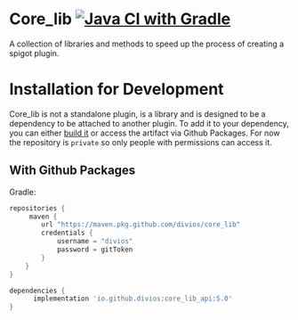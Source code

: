 # Core_lib [![Java CI with Gradle](https://github.com/divios/core_lib/actions/workflows/gradle.yml/badge.svg)](https://github.com/divios/core_lib/actions/workflows/gradle.yml)

A collection of libraries and methods to speed up the process of creating a spigot plugin.

# Installation for Development

Core_lib is not a standalone plugin, is a library and is designed to be a dependency to be attached to another plugin. To add it to your dependency, you can either [build it]() or access the artifact via Github Packages. For now the repository is `private` so only people with permissions can access it.

## With Github Packages

Gradle:
```Groovy
repositories {
     maven {
        url "https://maven.pkg.github.com/divios/core_lib"
        credentials {
            username = "divios"
            password = gitToken
        }
    }
}
```

```groovy
dependencies {
      implementation 'io.github.divios:core_lib_api:5.0'
}
```
